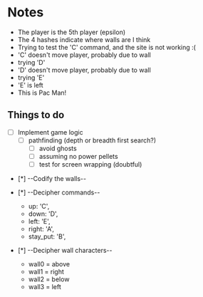 # Notes

* The player is the 5th player (epsilon)
* The 4 hashes indicate where walls are I think
* Trying to test the 'C' command, and the site is not working :(
* 'C' doesn't move player, probably due to wall
* trying 'D'
* 'D' doesn't move player, probably due to wall
* trying 'E'
* 'E' is left
* This is Pac Man!

## Things to do

* [ ] Implement game logic
  * [ ] pathfinding (depth or breadth first search?)
    * [ ] avoid ghosts
    * [ ] assuming no power pellets
    * [ ] test for screen wrapping (doubtful)

* [*] --Codify the walls--

* [*] --Decipher commands--
  * up: 'C',
  * down: 'D',
  * left: 'E',
  * right: 'A',
  * stay_put: 'B',

* [*] --Decipher wall characters--
  * wall0 = above
  * wall1 = right
  * wall2 = below
  * wall3 = left
